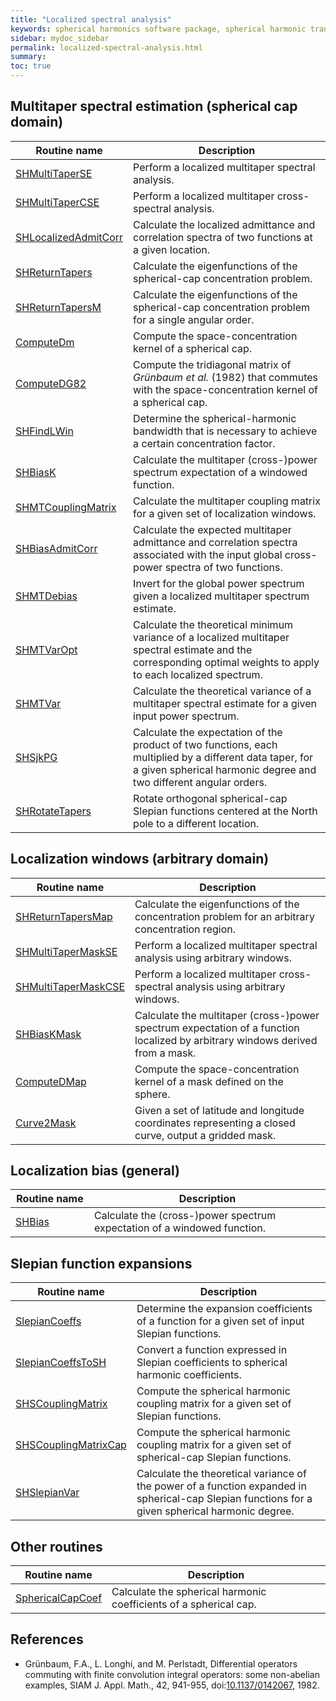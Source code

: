 ```yaml
---
title: "Localized spectral analysis"
keywords: spherical harmonics software package, spherical harmonic transform, legendre functions, multitaper spectral analysis, fortran, Python, gravity, magnetic field
sidebar: mydoc_sidebar
permalink: localized-spectral-analysis.html
summary: 
toc: true
---
```


<style>
table:nth-of-type(n) {
    display:table;
    width:100%;
}
table:nth-of-type(n) th:nth-of-type(2) {
    width:75%;
}
</style>

## Multitaper spectral estimation (spherical cap domain)

| Routine name | Description |
| ------------ | ----------- |
| [SHMultiTaperSE](shmultitaperse.html) | Perform a localized multitaper spectral analysis. |
| [SHMultiTaperCSE](shmultitapercse.html) | Perform a localized multitaper cross-spectral analysis. |
| [SHLocalizedAdmitCorr](shlocalizedadmitcorr.html) | Calculate the localized admittance and correlation spectra of two functions at a given location. |
| [SHReturnTapers](shreturntapers.html) | Calculate the eigenfunctions of the spherical-cap concentration problem. |
| [SHReturnTapersM](shreturntapersm.html) | Calculate the eigenfunctions of the spherical-cap concentration problem for a single angular order. |
| [ComputeDm](computedm.html) | Compute the space-concentration kernel of a spherical cap. |
| [ComputeDG82](computedg82.html) | Compute the tridiagonal matrix of *Gr&uuml;nbaum et al.* (1982) that commutes with the space-concentration kernel of a spherical cap. |
| [SHFindLWin](shfindlwin.html) | Determine the spherical-harmonic bandwidth that is necessary to achieve a certain concentration factor. |
| [SHBiasK](shbiask.html) | Calculate the multitaper (cross-)power spectrum expectation of a windowed function. |
| [SHMTCouplingMatrix](shmtcouplingmatrix.html) | Calculate the multitaper coupling matrix for a given set of localization windows. |
| [SHBiasAdmitCorr](shbiasadmitcorr.html) | Calculate the expected multitaper admittance and correlation spectra associated with the input global cross-power spectra of two functions. |
| [SHMTDebias](shmtdebias.html) | Invert for the global power spectrum given a localized multitaper spectrum estimate. |
| [SHMTVarOpt](shmtvaropt.html) | Calculate the theoretical minimum variance of a localized multitaper spectral estimate and the corresponding optimal weights to apply to each localized spectrum. |
| [SHMTVar](shmtvar.html) | Calculate the theoretical variance of a multitaper spectral estimate for a given input power spectrum. |
| [SHSjkPG](shsjkpg.html) | Calculate the expectation of the product of two functions, each multiplied by a different data taper, for a given spherical harmonic degree and two different angular orders. |
| [SHRotateTapers](shrotatetapers.html) | Rotate orthogonal spherical-cap Slepian functions centered at the North pole to a different location. |

## Localization windows (arbitrary domain)

| Routine name | Description |
| ------------ | ----------- |
| [SHReturnTapersMap](shreturntapersmap.html) | Calculate the eigenfunctions of the concentration problem for an arbitrary concentration region. |
| [SHMultiTaperMaskSE](shmultitapermaskse.html) | Perform a localized multitaper spectral analysis using arbitrary windows. |
| [SHMultiTaperMaskCSE](shmultitapermaskcse.html) | Perform a localized multitaper cross-spectral analysis using arbitrary windows. |
| [SHBiasKMask](shbiaskmask.html) | Calculate the multitaper (cross-)power spectrum expectation of a function localized by arbitrary windows derived from a mask. |
| [ComputeDMap](computedmap.html) | Compute the space-concentration kernel of a mask defined on the sphere. |
| [Curve2Mask](curve2mask.html) | Given a set of latitude and longitude coordinates representing a closed curve, output a gridded mask. |

## Localization bias (general)

| Routine name | Description |
| ------------ | ----------- |
| [SHBias](shbias.html) | Calculate the (cross-)power spectrum expectation of a windowed function. |

## Slepian function expansions

| Routine name | Description |
| ------------ | ----------- |
| [SlepianCoeffs](slepiancoeffs.html) | Determine the expansion coefficients of a function for a given set of input Slepian functions. |
| [SlepianCoeffsToSH](slepiancoeffstosh.html) | Convert a function expressed in Slepian coefficients to spherical harmonic coefficients. |
| [SHSCouplingMatrix](shscouplingmatrix.html) | Compute the spherical harmonic coupling matrix for a given set of Slepian functions. |
| [SHSCouplingMatrixCap](shscouplingmatrixcap.html) | Compute the spherical harmonic coupling matrix for a given set of spherical-cap Slepian functions. |
| [SHSlepianVar](shslepianvar.html) | Calculate the theoretical variance of the power of a function expanded in spherical-cap Slepian functions for a given spherical harmonic degree. |

## Other routines

| Routine name | Description |
| ------------ | ----------- |
| [SphericalCapCoef](sphericalcapcoef.html) | Calculate the spherical harmonic coefficients of a spherical cap. |

## References

* Grünbaum, F.A., L. Longhi, and M. Perlstadt, Differential operators commuting with finite convolution integral operators: some non-abelian examples, SIAM J. Appl. Math., 42, 941-955, doi:[10.1137/0142067](https://doi.org/10.1137/0142067), 1982.
